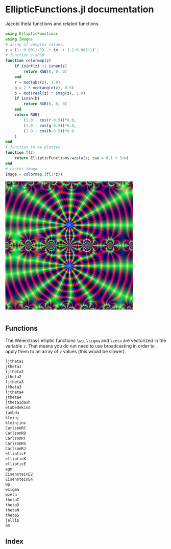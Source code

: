 # EllipticFunctions.jl documentation

Jacobi theta functions and related functions.


```julia
using EllipticFunctions
using Images
# array of complex values.
z = (1:-0.001:-1) .* im .+ (-1:0.001:1)';
# function z->RGB 
function colormap(z)
    if isinf(z) || isnan(z)
        return RGB(0, 0, 0)
    end
    r = mod(abs(z), 1.0)
    g = 2 * mod(angle(z), 0.5)
    b = mod(real(z) * imag(z), 1.0)
    if isnan(b)
        return RGB(0, 0, 0)
    end
    return RGB(
        (1.0 - cos(r-0.5))*8.0,
        (1.0 - cos(g-0.5))*8.0,
        (1.0 - cos(b-0.5))*8.0
    )
end
# function to be plottes
function f(z)
    return EllipticFunctions.wzeta(z; tau = 0.1 + 3im)
end
# raster image
image = colormap.(f(3*z))
```

![](./assets/zeta.png)

```@contents
```

## Functions

The Weierstrass elliptic functions ``\wp``, ``\sigma`` and ``\zeta`` 
are vectorized in the variable ``z``. That means you do not need to 
use broadcasting in order to apply them to an array of ``z`` values 
(this would be slower).

```@docs
ljtheta1
jtheta1
ljtheta2
jtheta2
ljtheta3
jtheta3
ljtheta4
jtheta4
jtheta1dash
etaDedekind
lambda
kleinj
kleinjinv
CarlsonRC
CarlsonRD
CarlsonRF
CarlsonRG
CarlsonRJ
ellipticF
ellipticK
ellipticE
agm
EisensteinE2
EisensteinE4
wp
wsigma
wzeta
thetaC
thetaD
thetaN
thetaS
jellip
am
```

## Index

```@index
```